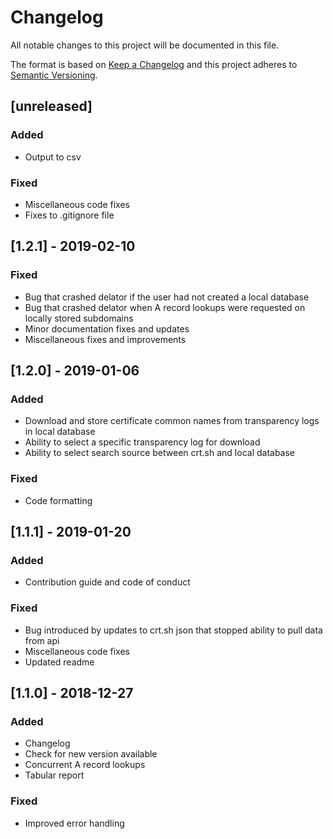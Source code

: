 # Changelog

All notable changes to this project will be documented in this file.

The format is based on [Keep a Changelog](http://keepachangelog.com/en/1.0.0/)
and this project adheres to [Semantic Versioning](http://semver.org/spec/v2.0.0.html).

## [unreleased]

### Added

- Output to csv

### Fixed

- Miscellaneous code fixes
- Fixes to .gitignore file

## [1.2.1] - 2019-02-10

### Fixed

- Bug that crashed delator if the user had not created a local database
- Bug that crashed delator when A record lookups were requested on locally stored subdomains
- Minor documentation fixes and updates
- Miscellaneous fixes and improvements

## [1.2.0] - 2019-01-06

### Added

- Download and store certificate common names from transparency logs in local database
- Ability to select a specific transparency log for download
- Ability to select search source between crt.sh and local database

### Fixed

- Code formatting

## [1.1.1] - 2019-01-20

### Added

- Contribution guide and code of conduct

### Fixed

- Bug introduced by updates to crt.sh json that stopped ability to pull data from api
- Miscellaneous code fixes
- Updated readme

## [1.1.0] - 2018-12-27

### Added

- Changelog
- Check for new version available
- Concurrent A record lookups
- Tabular report

### Fixed

- Improved error handling
